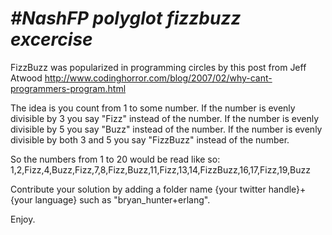 *#NashFP polyglot fizzbuzz excercise*
=====================================

FizzBuzz was popularized in programming circles by this post from Jeff Atwood http://www.codinghorror.com/blog/2007/02/why-cant-programmers-program.html

The idea is you count from 1 to some number. If the number is evenly divisible by 3 you say "Fizz" instead of the number. If the number is evenly divisible by 5 you say "Buzz" instead of the number. If the number is evenly divisible by both 3 and 5 you say "FizzBuzz" instead of the number.

So the numbers from 1 to 20 would be read like so:
1,2,Fizz,4,Buzz,Fizz,7,8,Fizz,Buzz,11,Fizz,13,14,FizzBuzz,16,17,Fizz,19,Buzz

Contribute your solution by adding a folder name {your twitter handle}+{your language} such as "bryan_hunter+erlang".

Enjoy.